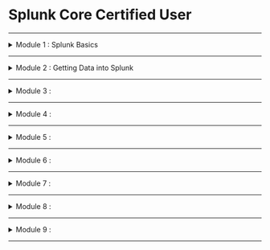 # Splunk Core Certified User


---
<details>
  <summary> Module 1 : Splunk Basics </summary>

- What is Splunk?
- Basic Splunk Components
    - Processing Components
        - Forwarders, Indexers, Search Heads
    - Management Components 
        - Deployment server
        - Indexer Cluser Manager
        - Search head cluster deployer
        - License Manager
        - Monitoring Console

- Splunk Components
    - Splunk Forwarders
        - Universal forwarders ( for prods)
            - Separate executable with reduced functionality
            - Main function is to collect and send data
        - Heavy forwarders
            - Configure from full Splunk enterprise installation.
            - Can parse and filter data before forwarding.

    - Splunk Indexers (Search Peer)
        - It is a splunk enterprise instance that processes and writes data into repositories as events
        - Indexers can do processing
            - Transform raw data into events (parsing)
            - NOTE: Heavy forwarders can also parse data as well.
            - Assign metada - source, sourcetype (json, csv, etc), host (host machine that is actually sending the data to the Splunk)
            - Identify or create timestamps
            - After all the processing is done, indexers will write data to data repositories known as indexes in disk.
            - Default indexes
                - Main
                - _internal - Splunk own logs
            - Repositories containing files with index data are called buckets.
            - Example index structure

            ```
            Repositories
            Home Path
                Hot Bucket - data is actively ingested into hot bucket. Write only happen in Hot Bucket.
                Warm Bucket
            Cold Path
                Cold Bucket - Retention. If reach over the retention period, data will be frozen. 
            Thawed Path
                Frozen to thawed buckets
            ```
        - Indexer Cluster
            - Group indexers together to provide data replication
            - Cluster Manager coordinates replication activities and manages the Cluster
    - **Exam Tips**
        - Splunk components that transforms raw data into events.
            - Indexers
            - Heavy forwarders
        - Splunk components that saves data into disk
            - ONLY indexers can write to Hot Bucket disk
        - Licensing meter runs during indexing

 - Search Head
    - Allow users to write search queries (SPL) to search the indexed data
    - Distributes search requests to the indexers and merges the result back to the user
    - Extract fields and create other knowledge objects such as 
        - Reports
        - Alerts
        - Visualizations
        - Dashboards
    
    - Search Head Cluster
        - Group search heads with identical configuration
        - Search requests from users are balanced across Search Head (SH) group - load balancing
        - Managed by a Cluster Captain
            - Coordinates job scheduling among SH members
            - Coordinates replication activities
        - Cluster Deployer
            - This is a management component that distributes apps and other configurations to Cluster members
            - Distributes content, configuration, apps to other groups of Splunk instances (deployment clients)
            - Distributed content is known as deployment apps
            - Used mostly distribute apps to Splunk Forwarders
    - **Exam Tips**
        - Splunk component that let users write SPL queries ==> Search Head

- Forwarder Management
    - Deployment server GUI accessible within Splunk Web
    - Provides a way to configure deployment server and monitor updates
- License Manager
    - Hosts licenses and assigns license volumne to other Splunk Components (License peers) in a distributed deployment
    - License meter runs during indexing
    - License Types:
        - Volumne based
        - Infrastructure based
        - Access to Splunk features
- Monitoring Console
    - Used to view topology and performance information about your Splunk deployment
    - Monitor dashboards, use data from Splunk internal logs

- Splunk Web User Interface 
    - Access Splunk Web UI using a browser
    - Default Splunk Enterprise port is 8000
    - Local Machine : http://localhost:8000
    - Remote Instance (VM) : http://<instanceIP address>:8000
    - Provides access to Splunk features
        - Available features depend on role of user
        - Three main out of the box roles
            - User
            - Power
            - Admin 
    - Includes apps to extend functionality
        - Default App examples:
            - Home App
            - Search & Reporting App
        - Create Custom apps
        - Download apps from Splunkbase

    - **Exam Tips**
        - Default port of Splunk web ==> 8000
        - Splunk default app examples 
            - Home App
            - Search & Reporting App

- Splunk Apps
    - Splunk Apps are custom solutions that allow you to extend the functionality of the Splunk platform
    - What can Splunk app do?
        - Separate workspaces for different use cases to co-exist on single Splunk instance
            - Alerts
            - Reports
            - Dashboards
        - Custom configurations to ingest data
        - Collections of 
            - Data inputs
            - UI elements
            - Knowledge objects - fields extraction
    - Where to find apps?
        - Browse to find apps within Splunk Enterprise
        - Splunkbase, https://splunkbase.splunk.com/
    - **Exam Tips**
        - What are the use cases of Splunk apps?
        - Access Splunk apps in Splunkbase

- Splunkbase
    - Download eventgen

- Settings
    - Knowledge
        - Create and manage knowledge objects
        - Major menu items available to user and power roles
    - System
        - System settings
        - Licensing
        - Restart Splunk from GUI
    - Data
        - Create indexes and configure data inputs
        - Configure data forwarding and receiving
    - Distributed environment
        - Indexer clustering
        - Forwarder management
        - Data Fabric
        - Federated search
        - Distributed search 
    - Exam tip
        - What can be changed using account settings and preferences?
            - full name, email, password, timezone, background screen, etc.

- Search & Reporting App
    - Default app that provides an interface to search, analyze and vistualize data in Splunk
    - Search Bar - 
    - App Navigation Bar
    - Timerange
    - Search modes
        - fast mode
        - smart mode
        - verbose mode - least performance
    - Search history
    - Data summary
        - Use the Data Summary tab to quickly learn about the data present in your Splunk deployment
            - View count of events by :
                - Hosts
                - Sources
                - SourceTypes
    - Exam Tips
        - Quick way to understand your data in your deployment.
        - Fields present under data summary 
- Splunk Roles and Users
    - Roles 
        - admin
            - Access to all settings
            - can_delete
        - power
            - Have limited access to settings
            - Create and publish (share) knowledge objects
            - Assign to power users
        - splunk_system_role
        - user
            - Limited access to settings
            - Create private knowledge objects
            - Assign to basic users
    - Exam Tips
        - Role permissions. Which roles have minimum and maximum permissions
        - How many main roles in Splunk by default
            - min roles are user, power, admin
    - Question
        - Q1: Which of the following Splunk components typically resides on machines where data originates?
            - Forwarders are installed on host machines to collect data and send to Splunk for indexing.
        - Q2: Which Splunk component transforms raw data into events and distributes the results to an index?
            -  Indexer is the Splunk component that processes and writes data into repositories (indexes) as events.
        - Q3: Which component of Splunk is primarily responsible for saving data?
            - Indexer is the Splunk component that processes and writes data (saves data) into repositories (indexes) as events.
        - Q4: Three basic components of Splunk are?
            - Basic components are the processing components - Forwarder, Indexer, Search Head
        - Q5: What is Splunk?
            - Splunk is a software platform to search, analyze and vistualize the machine-generated data
        - Q6: Which component of Splunk let us write SPL query to find the required data?
            -  The Search Head allows users to write search queries using Splunk Search Processing Language (SPL) to search indexed data.
        - Q7: Which of the following Splunk Components can perform log filtering/parsing?
            - While universal forwarders can only collect and send data, heavy forwarders can parse and filter data.
        - Q8: Which of the following is true about user account settings and preferences?
            - You can configure Full name, Time zone and Default app under account settings and preferences in the account menu.
        - Q9: A collection of items containing things such as data inputs, UI elements, and knowledge objects is known as what?
            - Apps are collections of data inputs, UI elements, and knowledge objects.
        - Q10: Splunk Apps are used for the following:
            - 
        - Q11: Which is a default app for Splunk Enterprise?
            - Splunk comes out-of-the box with default apps such as Home App, Search & Reporting App.
        - Q12: How many main roles do you have in Splunk?
            - Splunk comes out-of-the box with 3 main roles: User, Power, Admin
        - Q13: What is the default web port used by Splunk?
            - Default port to access Splunk Web UI is 8000.

- Useful references
    - https://www.aplura.com/splunk-best-practices/
    - https://medium.com/@byanalytixlabs/understanding-the-splunk-architecture-key-components-and-best-practices-7f6161762328
</details>

---

<details>
  <summary> Module 2 : Getting Data into Splunk </summary>

- Ways to ingest data into Splunk
    - What data to ingest into Splunk?
        - Get data from files and directories
            - Monitor files and directories
            - Upload static files
        - Get data from network sources
            - Data that come over a network port
            - Both TCP and UDP protocols are supported
        - Get data from window sources
            - Window event logs
            - windows registry
            - Windows management instrumentation (WMI)
            - Active directory
            - Performance Monitoring
        - Get data from other sources
            - API
            - DB
            - Metrics
            - FIFO queues

    - How to ingest data into splunk
        - Use existing apps and add-ons: First check, if there is an existing add-ons
            - e.g. Splunk add-on for windows
            - Splunk add-on for AWS
            - Splunk DB connect
            - Splunk Stream
        - Find apps and add-ons on Splunkbase
        - Use forwarders to get data
            - install forwarders on the sources generating data.
            - Use Heavy Forwarders if more processing is needed before ingestion
        - Use HTTP event collector (HEC)
            - Use HEC to get data from source via HTTP or HTTPs protocol
        - For custom data, use scripted or module inputs

- Splunk index time process - end of end process consisting of three phases
    - Input Phase
        - Handled at the data source
            - Universal forwarder
            - HF
        - data sources are open and read
        - COnfigurations are applied to entire streams
        - data sent out for indexing
    - Parsing Phase
        - Handled at :
            - indexer
            - heavy forwarder
        - data is broken up into events
        - Extract defaul metadata fields
            - host
            - source
            - sourcetype
            - index ( defaults to main )
        - Identify and create timestamps
        - Identify line termination
    - Indexing Phase
        - Handled at : 
            - indexer
        - Run license meter
        - Build index data structures
        - Write data to disk

- Configuring data inputs
    - Add data inputs using one of the followin methods
        - Splunk Web
        - CLI
        - Config files - edit inputs.conf
        - Apps and add-ons from Splunkbase
    - Add data inputs using Splunk Web
        - Upload
            - Upload local files from your computer
            - Only get indexed once
        - Monitor
            - Monitor files and directories, network ports, etc.
            - Data located on Splunk enterprise instances
            - Useful for testing
        - Forward
            - Get data from remote machines over receiving port
            - Remote machines have forwarders installed
            - Mostly used in production environments
    
- Configuring data inputs - upload
    - select data source - file containing data to index
    - select a matching sourcetype from list of pretrained sourcetypes
        - sourcetype determined automatically but you can choose a different one from the dropdown.
        - you can also create a new sourcetype name
    
    - Input settings
        - Assing metadata values
        - Pick an index you want to place the data in
        - Review 
    - Data sources are from splunk
        - webserver 1, 2, 3
            - access.log, secure.log
        - localhost
            - Eventgen app, eventgen.conf
        - local host

- Adding training data - generate events

|Operating System| 

- Adding training data - Overview

- Adding Training data - upload files

- Adding training data - Generating events

- Quiz 

</details>

---

<details>
  <summary> Module 3 :  </summary>


</details>

---

<details>
  <summary> Module 4 :  </summary>


</details>

---

<details>
  <summary> Module 5 :  </summary>


</details>

---

<details>
  <summary> Module 6 :  </summary>


</details>

---

<details>
  <summary> Module 7 :  </summary>


</details>

---

<details>
  <summary> Module 8 :  </summary>


</details>

---

<details>
  <summary> Module 9 :  </summary>


</details>

---

